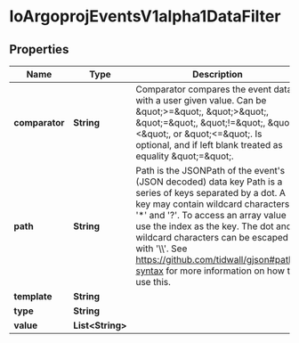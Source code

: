 

# IoArgoprojEventsV1alpha1DataFilter


## Properties

Name | Type | Description | Notes
------------ | ------------- | ------------- | -------------
**comparator** | **String** | Comparator compares the event data with a user given value. Can be \&quot;&gt;&#x3D;\&quot;, \&quot;&gt;\&quot;, \&quot;&#x3D;\&quot;, \&quot;!&#x3D;\&quot;, \&quot;&lt;\&quot;, or \&quot;&lt;&#x3D;\&quot;. Is optional, and if left blank treated as equality \&quot;&#x3D;\&quot;. |  [optional]
**path** | **String** | Path is the JSONPath of the event&#39;s (JSON decoded) data key Path is a series of keys separated by a dot. A key may contain wildcard characters &#39;*&#39; and &#39;?&#39;. To access an array value use the index as the key. The dot and wildcard characters can be escaped with &#39;\\\\&#39;. See https://github.com/tidwall/gjson#path-syntax for more information on how to use this. |  [optional]
**template** | **String** |  |  [optional]
**type** | **String** |  |  [optional]
**value** | **List&lt;String&gt;** |  |  [optional]



